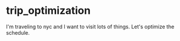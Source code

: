 # trip_optimization
I'm traveling to nyc and I want to visit lots of things. Let's optimize the schedule.
